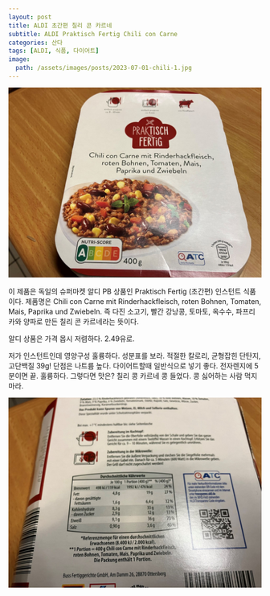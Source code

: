 ```yaml
---
layout: post
title: ALDI 초간편 칠리 콘 카르네
subtitle: ALDI Praktisch Fertig Chili con Carne
categories: 산다
tags: [ALDI, 식품, 다이어트]
image:
  path: /assets/images/posts/2023-07-01-chili-1.jpg
---
```


![Chili con Carne](/assets/images/posts/2023-07-01-chili-1.jpg)

이 제품은 독일의 슈퍼마켓 알디 PB 상품인 Praktisch Fertig (초간편) 인스턴트 식품이다. 제품명은 Chili con Carne mit Rinderhackfleisch, roten Bohnen, Tomaten, Mais, Paprika und Zwiebeln. 즉 다진 소고기, 빨간 강낭콩, 토마토, 옥수수, 파프리카와 양파로 만든 칠리 콘 카르네라는 뜻이다.

알디 상품은 가격 몹시 저렴하다. 2.49유로.

저가 인스턴트인데 영양구성 훌륭하다. 성분표를 보라. 적절한 칼로리, 균형잡힌 단탄지, 고단백질 39g! 단점은 나트륨 높다. 다이어트할때 일반식으로 넣기 좋다. 전자렌지에 5분이면 끝. 훌륭하다. 그렇다면 맛은? 칠리 콩 카르네 콩 들었다. 콩 싫어하는 사람 먹지 마라.

![Chili con Carne](/assets/images/posts/2023-07-01-chili-2.jpg)
